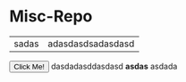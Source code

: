 <html>

<body>
<h1>Misc-Repo</h1>
<script id="cid0020000085115508440" data-cfasync="false" async src="//st.chatango.com/js/gz/emb.js" style="width: 254px;height: 359px;">{"handle":"mudandootempo","arch":"js","styles":{"a":"383838","b":100,"c":"FFFFFF","d":"FFFFFF","k":"383838","l":"383838","m":"383838","n":"FFFFFF","p":"10","q":"383838","r":100,"pos":"br","cv":1,"cvbg":"202020","cvbga":85,"cvw":212,"cvh":36,"ticker":1}}</script>
<table>
  <tr>
    <td>sadas</td>
    <td>adasdasdsadasdasd</td>
  </tr>
</table>
<input type="button" onclick="alert('Hello World!')" value="Click Me!">
dasdadasddasdasd <b>asdas</b> asdada
</body>  
  
</html>
